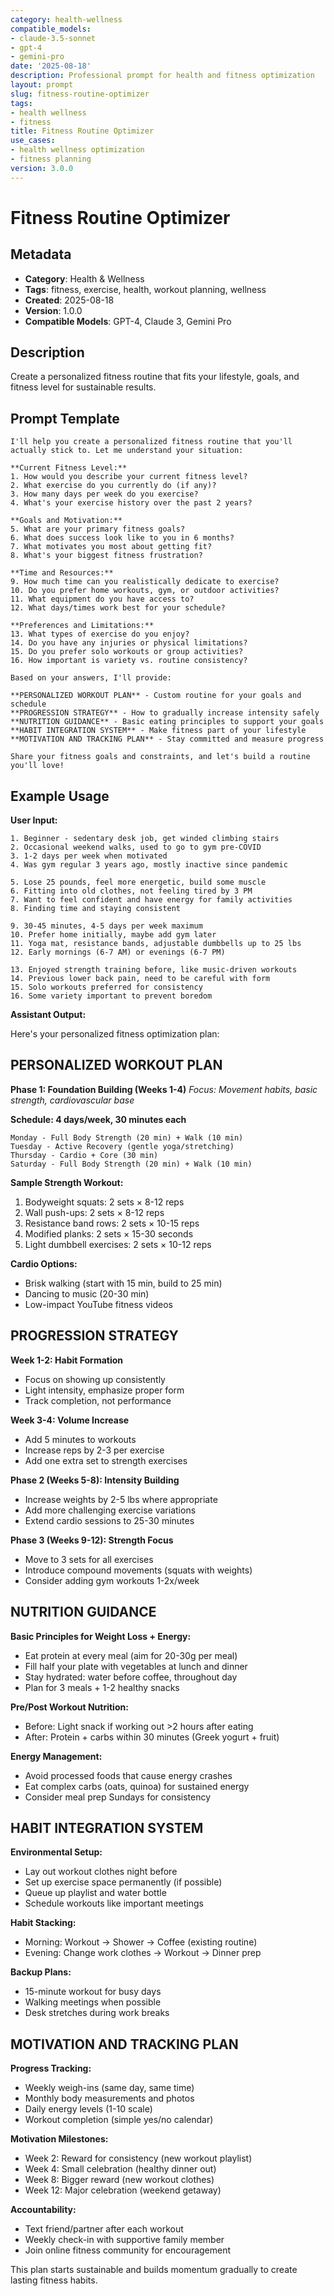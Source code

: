 ```yaml
---
category: health-wellness
compatible_models:
- claude-3.5-sonnet
- gpt-4
- gemini-pro
date: '2025-08-18'
description: Professional prompt for health and fitness optimization
layout: prompt
slug: fitness-routine-optimizer
tags:
- health wellness
- fitness
title: Fitness Routine Optimizer
use_cases:
- health wellness optimization
- fitness planning
version: 3.0.0
---
```


# Fitness Routine Optimizer

## Metadata
- **Category**: Health & Wellness
- **Tags**: fitness, exercise, health, workout planning, wellness
- **Created**: 2025-08-18
- **Version**: 1.0.0
- **Compatible Models**: GPT-4, Claude 3, Gemini Pro

## Description
Create a personalized fitness routine that fits your lifestyle, goals, and fitness level for sustainable results.

## Prompt Template

```
I'll help you create a personalized fitness routine that you'll actually stick to. Let me understand your situation:

**Current Fitness Level:**
1. How would you describe your current fitness level?
2. What exercise do you currently do (if any)?
3. How many days per week do you exercise?
4. What's your exercise history over the past 2 years?

**Goals and Motivation:**
5. What are your primary fitness goals?
6. What does success look like to you in 6 months?
7. What motivates you most about getting fit?
8. What's your biggest fitness frustration?

**Time and Resources:**
9. How much time can you realistically dedicate to exercise?
10. Do you prefer home workouts, gym, or outdoor activities?
11. What equipment do you have access to?
12. What days/times work best for your schedule?

**Preferences and Limitations:**
13. What types of exercise do you enjoy?
14. Do you have any injuries or physical limitations?
15. Do you prefer solo workouts or group activities?
16. How important is variety vs. routine consistency?

Based on your answers, I'll provide:

**PERSONALIZED WORKOUT PLAN** - Custom routine for your goals and schedule
**PROGRESSION STRATEGY** - How to gradually increase intensity safely
**NUTRITION GUIDANCE** - Basic eating principles to support your goals
**HABIT INTEGRATION SYSTEM** - Make fitness part of your lifestyle
**MOTIVATION AND TRACKING PLAN** - Stay committed and measure progress

Share your fitness goals and constraints, and let's build a routine you'll love!
```

## Example Usage

**User Input:**
```
1. Beginner - sedentary desk job, get winded climbing stairs
2. Occasional weekend walks, used to go to gym pre-COVID
3. 1-2 days per week when motivated
4. Was gym regular 3 years ago, mostly inactive since pandemic

5. Lose 25 pounds, feel more energetic, build some muscle
6. Fitting into old clothes, not feeling tired by 3 PM
7. Want to feel confident and have energy for family activities
8. Finding time and staying consistent

9. 30-45 minutes, 4-5 days per week maximum
10. Prefer home initially, maybe add gym later
11. Yoga mat, resistance bands, adjustable dumbbells up to 25 lbs
12. Early mornings (6-7 AM) or evenings (6-7 PM)

13. Enjoyed strength training before, like music-driven workouts
14. Previous lower back pain, need to be careful with form
15. Solo workouts preferred for consistency
16. Some variety important to prevent boredom
```

**Assistant Output:**

Here's your personalized fitness optimization plan:

## PERSONALIZED WORKOUT PLAN

**Phase 1: Foundation Building (Weeks 1-4)**
*Focus: Movement habits, basic strength, cardiovascular base*

**Schedule: 4 days/week, 30 minutes each**
```
Monday - Full Body Strength (20 min) + Walk (10 min)
Tuesday - Active Recovery (gentle yoga/stretching)
Thursday - Cardio + Core (30 min)
Saturday - Full Body Strength (20 min) + Walk (10 min)
```

**Sample Strength Workout:**
1. Bodyweight squats: 2 sets × 8-12 reps
2. Wall push-ups: 2 sets × 8-12 reps
3. Resistance band rows: 2 sets × 10-15 reps
4. Modified planks: 2 sets × 15-30 seconds
5. Light dumbbell exercises: 2 sets × 10-12 reps

**Cardio Options:**
- Brisk walking (start with 15 min, build to 25 min)
- Dancing to music (20-30 min)
- Low-impact YouTube fitness videos

## PROGRESSION STRATEGY

**Week 1-2: Habit Formation**
- Focus on showing up consistently
- Light intensity, emphasize proper form
- Track completion, not performance

**Week 3-4: Volume Increase**
- Add 5 minutes to workouts
- Increase reps by 2-3 per exercise
- Add one extra set to strength exercises

**Phase 2 (Weeks 5-8): Intensity Building**
- Increase weights by 2-5 lbs where appropriate
- Add more challenging exercise variations
- Extend cardio sessions to 25-30 minutes

**Phase 3 (Weeks 9-12): Strength Focus**
- Move to 3 sets for all exercises
- Introduce compound movements (squats with weights)
- Consider adding gym workouts 1-2x/week

## NUTRITION GUIDANCE

**Basic Principles for Weight Loss + Energy:**
- Eat protein at every meal (aim for 20-30g per meal)
- Fill half your plate with vegetables at lunch and dinner
- Stay hydrated: water before coffee, throughout day
- Plan for 3 meals + 1-2 healthy snacks

**Pre/Post Workout Nutrition:**
- Before: Light snack if working out >2 hours after eating
- After: Protein + carbs within 30 minutes (Greek yogurt + fruit)

**Energy Management:**
- Avoid processed foods that cause energy crashes
- Eat complex carbs (oats, quinoa) for sustained energy
- Consider meal prep Sundays for consistency

## HABIT INTEGRATION SYSTEM

**Environmental Setup:**
- Lay out workout clothes night before
- Set up exercise space permanently (if possible)
- Queue up playlist and water bottle
- Schedule workouts like important meetings

**Habit Stacking:**
- Morning: Workout → Shower → Coffee (existing routine)
- Evening: Change work clothes → Workout → Dinner prep

**Backup Plans:**
- 15-minute workout for busy days
- Walking meetings when possible
- Desk stretches during work breaks

## MOTIVATION AND TRACKING PLAN

**Progress Tracking:**
- Weekly weigh-ins (same day, same time)
- Monthly body measurements and photos
- Daily energy levels (1-10 scale)
- Workout completion (simple yes/no calendar)

**Motivation Milestones:**
- Week 2: Reward for consistency (new workout playlist)
- Week 4: Small celebration (healthy dinner out)
- Week 8: Bigger reward (new workout clothes)
- Week 12: Major celebration (weekend getaway)

**Accountability:**
- Text friend/partner after each workout
- Weekly check-in with supportive family member
- Join online fitness community for encouragement

This plan starts sustainable and builds momentum gradually to create lasting fitness habits.